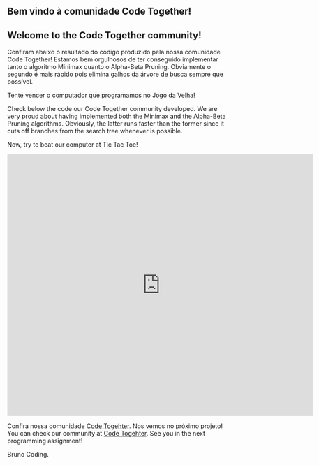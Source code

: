 ## Bem vindo à comunidade Code Together!
## Welcome to the Code Together community!

Confiram abaixo o resultado do código produzido pela nossa comunidade Code Together!
Estamos bem orgulhosos de ter conseguido implementar tanto o algoritmo Minimax quanto o Alpha-Beta Pruning. Obviamente o segundo é mais rápido pois elimina galhos da árvore de busca sempre que possível.

Tente vencer o computador que programamos no Jogo da Velha!

Check below the code our Code Together community developed.
We are very proud about having implemented both the Minimax and the Alpha-Beta Pruning algorithms. Obviously, the latter runs faster than the former since it cuts off branches from the search tree whenever is possible.

Now, try to beat our computer at Tic Tac Toe!

<iframe height="600" width="700" src="https://repl.it/@brunopcarv/tictactoe?lite=true&outputonly=true" scrolling="no" frameborder="no" allowtransparency="true" allowfullscreen="true" sandbox="allow-forms allow-pointer-lock allow-popups allow-same-origin allow-scripts allow-modals"></iframe>


Confira nossa comunidade [Code Togehter](http://b.link/codetogether). Nos vemos no próximo projeto!
You can check our community at [Code Togehter](http://b.link/codetogether). See you in the next programming assignment! 

Bruno Coding.
